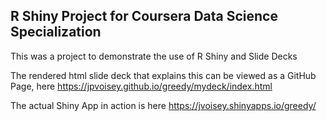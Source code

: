 ## R Shiny Project for Coursera Data Science Specialization

This was a project to demonstrate the use of R Shiny and Slide Decks

The rendered html slide deck that explains this can be viewed as a GitHub Page, here <https://jpvoisey.github.io/greedy/mydeck/index.html>
 
The actual Shiny App in action is here <https://jvoisey.shinyapps.io/greedy/>

